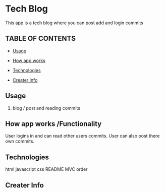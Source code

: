 # Tech Blog

This app is a tech blog where you can post add and login commits


## TABLE OF CONTENTS
- [Usage](#usage)  

- [How app works](#usage)

- [Technologies](#usage)

- [Creater Info](#usage)


## Usage

1. blog / post and reading commits


## How app works /Functionality

User logins in and can read other users commits. User can also 
post there own commits.

## Technologies

html
javascript
css
README
MVC order

## Creater Info












